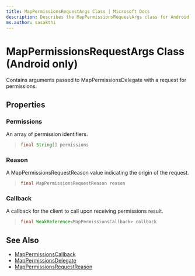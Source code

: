 ```yaml
---
title: MapPermissionsRequestArgs Class | Microsoft Docs
description: Describes the MapPermissionsRequestArgs class for Android and outlines the Permissions, Reason, and Callback properties.
ms.author: sasakthi
---
```


# MapPermissionsRequestArgs Class (Android only)

Contains arguments passed to MapPermissionsDelegate with a request for permissions.

## Properties

### Permissions

An array of permission identifiers.

>```java
> final String[] permissions
>```

### Reason

A MapPermissionsRequestReason value indicating the origin of the request.

>```java
> final MapPermissionsRequestReason reason
>```

### Callback

A callback for the client to call upon receiving permissions result.

>```java
> final WeakReference<MapPermissionsCallback> callback
>```

## See Also

* [MapPermissionsCallback](mappermissionscallback-interface.md)
* [MapPermissionsDelegate](mappermissionsdelegate-interface.md)
* [MapPermissionsRequestReason](mappermissionsrequestreason-enumeration.md)
